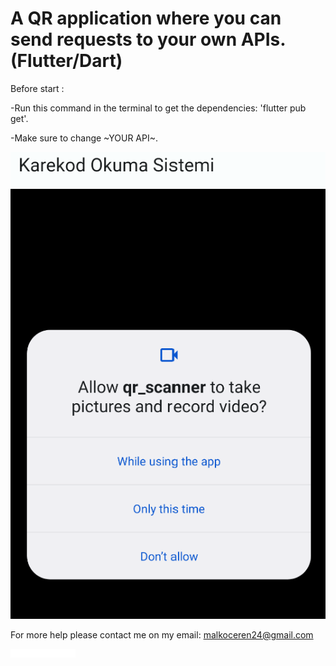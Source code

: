 # A QR application where you can send requests to your own APIs. (Flutter/Dart)

 Before start :

 -Run this command in the terminal to get the dependencies: 'flutter pub get'.

 -Make sure to change ~YOUR API~.

![Home Page](assets/readme/img_2.png)


For more help please contact me on my email: malkoceren24@gmail.com

![](assets/readme/erenium.png)
 
